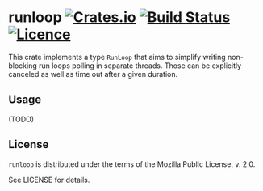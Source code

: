 # runloop [![Crates.io](https://img.shields.io/crates/v/runloop.svg)](https://crates.io/crates/runloop) [![Build Status](https://travis-ci.org/ttaubert/rust-runloop.svg?branch=master)](https://travis-ci.org/ttaubert/rust-runloop) [![Licence](https://img.shields.io/badge/license-MPL2-blue.svg?style=flat)](LICENSE)

This crate implements a type `RunLoop` that aims to simplify writing
non-blocking run loops polling in separate threads. Those can be explicitly
canceled as well as time out after a given duration.

## Usage

(TODO)

## License

`runloop` is distributed under the terms of the Mozilla Public License, v. 2.0.

See LICENSE for details.
